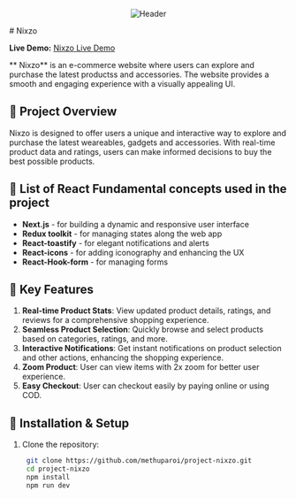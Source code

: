 <div align="center">

![Header](https://lrbogqzvnkxhatqgtwtr.supabase.co/storage/v1/object/public/images/nixzo-01.png)

</div>
# Nixzo

**Live Demo:** [Nixzo Live Demo](https://www.nixzobd.com/)

** Nixzo** is an e-commerce website where users can explore and purchase the latest productss and accessories. The website provides a smooth and engaging experience with a visually appealing UI.


## 📝 Project Overview

Nixzo is designed to offer users a unique and interactive way to explore and purchase the latest weareables, gadgets and accessories. With real-time product data and ratings, users can make informed decisions to buy the best possible products.

## 🚀  List of React Fundamental concepts used in the project

- **Next.js** - for building a dynamic and responsive user interface
- **Redux toolkit** - for managing states along the web app
- **React-toastify** - for elegant notifications and alerts
- **React-icons** - for adding iconography and enhancing the UX
- **React-Hook-form** - for managing forms
  

## 🌟 Key Features

1. **Real-time Product Stats**: View updated product details, ratings, and reviews for a comprehensive shopping experience.
2. **Seamless Product Selection**: Quickly browse and select products based on categories, ratings, and more.
3. **Interactive Notifications**: Get instant notifications on product selection and other actions, enhancing the shopping experience.
4. **Zoom Product**: User can view items with 2x zoom for better user experience.
5. **Easy Checkout**: User can checkout easily by paying online or using COD.





## 📂 Installation & Setup

1. Clone the repository:
   ```bash
    git clone https://github.com/methuparoi/project-nixzo.git
    cd project-nixzo
    npm install
    npm run dev
    ```
